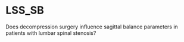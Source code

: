 # LSS_SB
Does decompression surgery influence sagittal balance parameters in patients with lumbar spinal stenosis?
